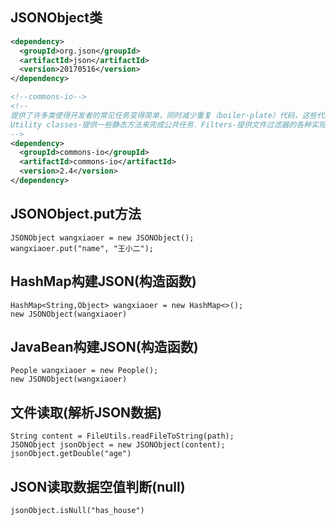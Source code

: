 ## JSONObject类

```xml
<dependency>
  <groupId>org.json</groupId>
  <artifactId>json</artifactId>
  <version>20170516</version>
</dependency>

<!--commons-io-->
<!--
提供了许多类使得开发者的常见任务变得简单，同时减少重复（boiler-plate）代码，这些代码可能遍布于每个独立的项目中，你却不得不重复的编写。
Utility classes-提供一些静态方法来完成公共任务．Filters-提供文件过滤器的各种实现．Streams-提供实用的Stream，reader与writer实现． 
-->
<dependency>
  <groupId>commons-io</groupId>
  <artifactId>commons-io</artifactId>
  <version>2.4</version>
</dependency>
```

## JSONObject.put方法

```
JSONObject wangxiaoer = new JSONObject();
wangxiaoer.put("name", "王小二");
```

## HashMap构建JSON(构造函数)

```
HashMap<String,Object> wangxiaoer = new HashMap<>();
new JSONObject(wangxiaoer)
```

## JavaBean构建JSON(构造函数)

```
People wangxiaoer = new People();
new JSONObject(wangxiaoer)
```

## 文件读取(解析JSON数据)

```
String content = FileUtils.readFileToString(path);
JSONObject jsonObject = new JSONObject(content);
jsonObject.getDouble("age")
```

## JSON读取数据空值判断(null)

```
jsonObject.isNull("has_house")
```

